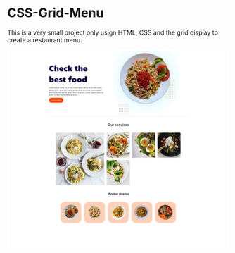 # CSS-Grid-Menu

This is a very small project only usign HTML, CSS and the grid display to create a restaurant menu.

![](/Menu.png)
